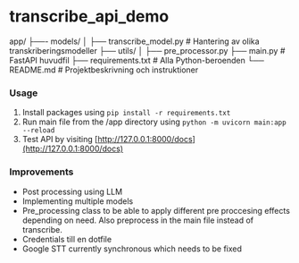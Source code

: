 # transcribe_api_demo
 
app/
├──- models/
│   ├── transcribe_model.py  # Hantering av olika transkriberingsmodeller
├── utils/
│   ├── pre_processor.py
├── main.py           # FastAPI huvudfil
├── requirements.txt      # Alla Python-beroenden
└── README.md             # Projektbeskrivning och instruktioner


### Usage
1. Install packages using `pip install -r requirements.txt`  
2. Run main file from the /app directory using `python -m uvicorn main:app --reload`
3. Test API by visiting [http://127.0.0.1:8000/docs](http://127.0.0.1:8000/docs)

### Improvements
* Post processing using LLM
* Implementing multiple models
* Pre_processing class to be able to apply different pre proccesing effects depending on need. Also preprocess in the main file instead of transcribe.
* Credentials till en dotfile
* Google STT currently synchronous which needs to be fixed